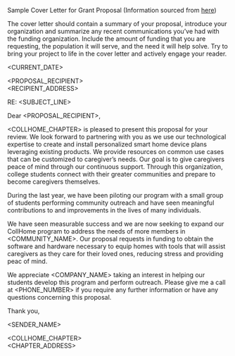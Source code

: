 Sample Cover Letter for Grant Proposal (Information sourced from [here](https://www.kurzweiledu.com/files/proof_resources_grant1.pdf))

The cover letter should contain a summary of your proposal, introduce your organization and summarize any recent communications you’ve had with the funding organization. Include the amount of funding that you are requesting, the population it will serve, and the need it will help solve. Try to bring your project to life in the cover letter and actively engage your reader.

<CURRENT_DATE>

<PROPOSAL_RECIPIENT> </br>
<RECIPIENT_ADDRESS>

RE: <SUBJECT_LINE>

Dear <PROPOSAL_RECIPIENT>,

<COLLHOME_CHAPTER> is pleased to present this proposal for your review. We look forward to partnering with you as we use our technological expertise to create and install personalized smart home device plans leveraging existing products. We provide resources on common use cases that can be customized to caregiver’s needs. Our goal is to give caregivers peace of mind through our continuous support. Through this organization, college students connect with their greater communities and prepare to become caregivers themselves.

During the last year, we have been piloting our program with a small group of students performing community outreach and have seen meaningful contributions to and improvements in the lives of many individuals.

We have seen measurable success and we are now seeking to expand our CollHome program to address the needs of more members in <COMMUNITY_NAME>. Our proposal requests <AMOUNT> in funding to obtain the software and hardware necessary to equip homes with tools that will assist caregivers as they care for their loved ones, reducing stress and providing peac of mind.

We appreciate <COMPANY_NAME> taking an interest in helping our students develop this program and perform outreach. Please give me a call at <PHONE_NUMBER> if you require any further information or have any questions concerning this proposal.

Thank you,

<SENDER_NAME>

<COLLHOME_CHAPTER></br>
<CHAPTER_ADDRESS>

